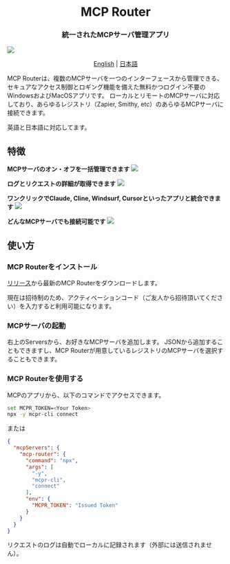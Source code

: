 <h1 align="center">MCP Router</h1>
<h3 align="center">統一されたMCPサーバ管理アプリ</h3>

![](https://raw.githubusercontent.com/mcp-router/mcp-router/main/static/img/readme/intro.gif)

<div align="center">

[English](https://github.com/mcp-router/mcp-router/blob/main/README.md) | [日本語](https://github.com/mcp-router/mcp-router/blob/main/README_ja.md)

</div>

MCP Routerは、複数のMCPサーバを一つのインターフェースから管理できる、セキュアなアクセス制御とロギング機能を備えた無料かつログイン不要のWindowsおよびMacOSアプリです。
ローカルとリモートのMCPサーバに対応しており、あらゆるレジストリ（Zapier, Smithy, etc）のあらゆるMCPサーバに接続できます。

英語と日本語に対応してます。

## 特徴
**MCPサーバのオン・オフを一括管理できます**
![](https://raw.githubusercontent.com/mcp-router/mcp-router/main/static/img/readme/toggle.png)

**ログとリクエストの詳細が取得できます**
![](https://raw.githubusercontent.com/mcp-router/mcp-router/main/static/img/readme/stats.png)

**ワンクリックでClaude, Cline, Windsurf, Cursorといったアプリと統合できます**
![](https://raw.githubusercontent.com/mcp-router/mcp-router/main/static/img/readme/token.png)

**どんなMCPサーバでも接続可能です**
![](https://raw.githubusercontent.com/mcp-router/mcp-router/main/static/img/readme/add-mcp-manual.png)


## 使い方

### MCP Routerをインストール
[リリース](https://github.com/mcp-router/mcp-router/releases)から最新のMCP Routerをダウンロードします。

現在は招待制のため、アクティベーションコード（ご友人から招待頂いてください）を入力すると利用可能になります。

### MCPサーバの起動
右上のServersから、お好きなMCPサーバを追加します。
JSONから追加することもできますし、MCP Routerが用意しているレジストリのMCPサーバを選択することもできます。

### MCP Routerを使用する
MCPのアプリから、以下のコマンドでアクセスできます。

```bash
set MCPR_TOKEN=<Your Token>
npx -y mcpr-cli connect
```
または
```json
{
  "mcpServers": {
    "mcp-router": {
      "command": "npx",
      "args": [
        "-y",
        "mcpr-cli",
        "connect"
      ],
      "env": {
        "MCPR_TOKEN": "Issued Token"
      }
    }
  }
}
```

リクエストのログは自動でローカルに記録されます（外部には送信されません）。
